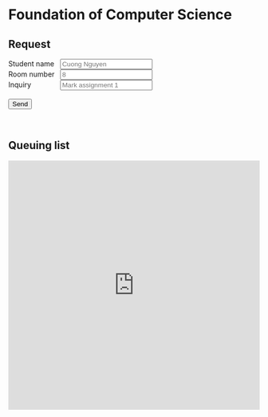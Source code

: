 <h1>Foundation of Computer Science</h1>

<section>
    <h2>Request</h2>
    <div id="student-request" style="clear: both;">
        <form name="submit-to-google-sheet">
            <label style="display: inline-block; width: 100px;">Student name</label>
            <input name="student_name" placeholder="Cuong Nguyen" required/>
            <br />
            <label style="display: inline-block; width: 100px;">Room number</label>
            <input name="room_number" placeholder="8"/>
            <br />
            <label style="display: inline-block; width: 100px;">Inquiry</label>
            <input name="inquiry" placeholder="Mark assignment 1"/>
            <br />
            <input name="status" placeholder="" hidden/>
            <br />
            <button type="submit">Send</button>
        </form>
    </div>
</section>
<br />
<section>
    <h2>Queuing list</h2>
    <div>
        <iframe id="queuing-iframe" name="queuing-iframe" src="https://docs.google.com/spreadsheets/d/12O-1mD3zoCPbDc-oz1cZRwD7ou_lbGLKKZu-hN4vur4/gviz/tq?tqx=out:html&tq&gid=0" frameborder="0" width="100%" height="500px" allowfullscreen></iframe>
    </div>
</section>

<script>
  const scriptURL = 'https://script.google.com/macros/s/AKfycbzKyYvMuAA1infTOVQ7EJcnhshD2SKac3xI8m5T3n5rtq8_il3nOg7nQQNoVvKG78OoAA/exec';
  const form = document.forms['submit-to-google-sheet'];

  form.addEventListener('submit', e => {
    e.preventDefault();
    fetch(scriptURL, { method: 'POST', body: new FormData(form)})
      .then(response => console.log('Success!', response))
      .then(response => {
        // refresh iframe
        queu_iframe = document.getElementById('queuing-iframe');
        queu_iframe.parentNode.replaceChild(queu_iframe.cloneNode(), queu_iframe);
      })
      .catch(error => console.error('Error!', error.message));
  })

</script>